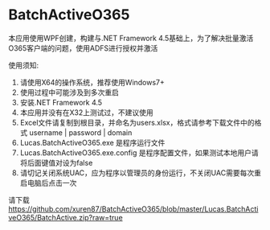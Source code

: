 # BatchActiveO365

本应用使用WPF创建，构建与.NET Framework 4.5基础上，为了解决批量激活O365客户端的问题，使用ADFS进行授权并激活

使用须知:
1. 请使用X64的操作系统，推荐使用Windows7+
2. 使用过程中可能涉及到多次重启
3. 安装.NET Framework 4.5
4. 本应用并没有在X32上测试过，不建议使用
5. Excel文件请复制到根目录，并命名为users.xlsx，格式请参考下载文件中的格式 username | password | domain
6. Lucas.BatchActiveO365.exe 是程序运行文件
7. Lucas.BatchActiveO365.exe.config 是程序配置文件，如果测试本地用户请将后面键值对设为false <add key="IsEnableDomain" value ="true"/>
8. 请切记关闭系统UAC，应为程序以管理员的身份运行，不关闭UAC需要每次重启电脑后点击一次

请下载 https://github.com/xuren87/BatchActiveO365/blob/master/Lucas.BatchActiveO365/BatchActive.zip?raw=true

